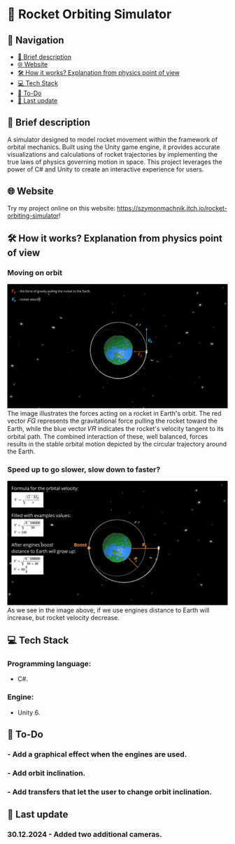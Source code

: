# 🚀 Rocket Orbiting Simulator

## 🧭 Navigation
* [📃 Brief description](#-brief-description)
* [🌐 Website](#-website)
* [🛠️ How it works? Explanation from physics point of view](#-how-it-works-explanation-from-physics-point-of-view)
* [💻 Tech Stack](#-tech-stack)
* [📒 To-Do](#-to-do)
* [📘 Last update](#-last-update)

## 📃 Brief description
A simulator designed to model rocket movement within the framework of orbital mechanics. Built using the Unity game engine, it provides accurate visualizations and calculations of rocket trajectories by implementing the true laws of physics governing motion in space. This project leverages the power of C# and Unity to create an interactive experience for users.

## 🌐 Website
Try my project online on this website: https://szymonmachnik.itch.io/rocket-orbiting-simulator!

## 🛠️ How it works? Explanation from physics point of view
### Moving on orbit
![Velocity and gravity explanation](ReadmeImg/VelocityAndGravityExplanation.png)
The image illustrates the forces acting on a rocket in Earth's orbit. The red vector 𝐹𝐺 represents the gravitational force pulling the rocket toward the Earth, while the blue vector 𝑉𝑅 indicates the rocket's velocity tangent to its orbital path. The combined interaction of these, well balanced, forces results in the stable orbital motion depicted by the circular trajectory around the Earth.

### Speed up to go slower, slow down to faster?
![Transfers explanations](ReadmeImg/TransfersExplanationsn.png)
As we see in the image above, if we use engines distance to Earth will increase, but rocket velocity decrease.

## 💻 Tech Stack
### Programming language:
  - C#.
### Engine:
  - Unity 6.

## 📒 To-Do
### - Add a graphical effect when the engines are used.
### - Add orbit inclination.
### - Add transfers that let the user to change orbit inclination.

## 📘 Last update
### 30.12.2024 - Added two additional cameras.

